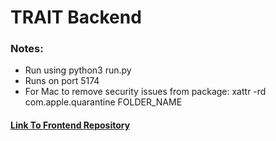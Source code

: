 # TRAIT Backend

### Notes:

- Run using python3 run.py  
- Runs on port 5174
- For Mac to remove security issues from package: xattr -rd com.apple.quarantine FOLDER_NAME 

#### [Link To Frontend Repository](https://github.com/logan-taggart/TRAIT-Front)
